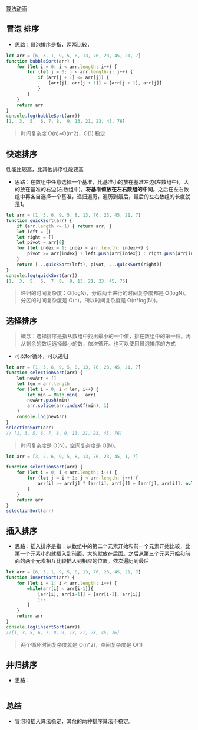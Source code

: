 [算法动画](https://visualgo.net/zh/sorting)

## 冒泡 排序
* 思路：冒泡排序是指，两两比较，
``` js
let arr = [6, 3, 1, 9, 5, 8, 13, 76, 23, 45, 21, 7]
function bubbleSort(arr) {
    for (let i = 0; i < arr.length; i++) {
        for (let j = 0; j < arr.length-i; j++) {
            if (arr[j + 1] <= arr[j]) {
                [arr[j], arr[j + 1]] = [arr[j + 1], arr[j]]
            }
        }
    }
    return arr
}
console.log(bubbleSort(arr))
[1,  3,  5,  6, 7, 8,  9, 13, 21, 23, 45, 76]
```
> 时间复杂度 O(n)~O(n^2)，O(1) 稳定


## 快速排序
性能比较高，比其他排序性能要高
* 思路：在数组中任意选择一个基准，比基准小的放在基准左边(左数组中)，大的放在基准的右边(右数组中)。**将基准值放在左右数组的中间**。之后在左右数组中再各自选择一个基准，递归遍历，遍历到最后，最后的左右数组的长度就是1。
``` js
let arr = [1, 3, 6, 9, 5, 8, 13, 76, 23, 45, 21, 7]
function quickSort(arr) {
    if (arr.length <= 1) { return arr; }
    let left = []
    let right = []
    let pivot = arr[0]
    for (let index = 1; index < arr.length; index++) {
        pivot >= arr[index] ? left.push(arr[index]) : right.push(arr[index])
    }
    return [...quickSort(left), pivot, ...quickSort(right)] 
}
console.log(quickSort(arr))
[1,  3,  5,  6,  7, 8,  9, 13, 21, 23, 45, 76]
```
> 递归的时间复杂度：O(logN)，分成两半进行的时间复杂度都是 O(logN)。分区的时间复杂度是 O(n)。所以时间复杂度是 O(n*log(N))。


## 选择排序
> 概念：选择排序是指从数组中找出最小的一个值，排在数组中的第一位。再从剩余的数组选择最小的数，依次循环。也可以使用冒泡排序的方式
* 可以for循环，可以递归
``` js
let arr = [1, 3, 6, 9, 5, 8, 13, 76, 23, 45, 21, 7]
function selectionSort(arr) {
    let newArr = []
    let len = arr.length
    for (let i = 0; i < len; i++) {
        let min = Math.min(...arr)
        newArr.push(min)
        arr.splice(arr.indexOf(min), 1)
    }
    console.log(newArr)
}
selectionSort(arr)
// [1, 3, 5, 6, 7, 8, 9, 13, 21, 23, 45, 76]
```
> 时间复杂度是 O(N)，空间复杂度是 O(N)。
``` js
let arr = [3, 2, 6, 9, 5, 8, 13, 76, 23, 45, 1, 7]

function selectionSort(arr) {
    for (let i = 0; i < arr.length; i++) {
        for (let j = i + 1; j < arr.length; j++) {
            arr[i] >= arr[j] ? [arr[i], arr[j]] = [arr[j], arr[i]]: null
        }
    }
    return arr
}
selectionSort(arr)
```

## 插入排序
* 思路：插入排序是指：从数组中的第二个元素开始和前一个元素开始比较，比第一个元素小的就插入到前面，大的就放在后面。之后从第三个元素开始和前面的两个元素相互比较插入到相应的位置。依次遍历到最后
``` js
let arr = [6, 3, 1, 9, 5, 8, 13, 76, 23, 45, 21, 7]
function insertSort(arr) {
    for (let i = 1; i < arr.length; i++) {
        while(arr[i] < arr[i-1]){
            [arr[i], arr[i-1]] = [arr[i-1], arr[i]]
            i--
        }
    }
    return arr
}
console.log(insertSort(arr))
//[1, 3, 5, 6, 7, 8, 9, 13, 21, 23, 45, 76]
```
> 两个循环时间复杂度就是 O(n^2)，空间复杂度是 O(1)

## 并归排序
* 思路：
``` js

```


## 总结
* 冒泡和插入算法稳定，其余的两种排序算法不稳定。






